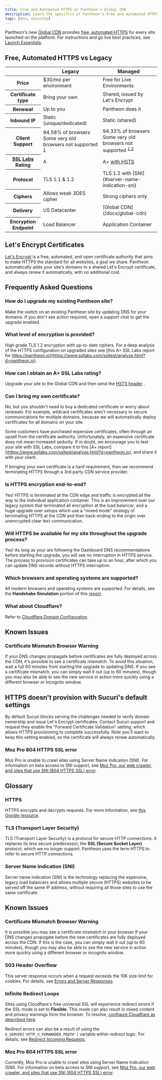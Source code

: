 ```yaml
---
title: Free and Automated HTTPS on Pantheon's Global CDN
description: Learn the specifics of Pantheon's Free and Automated HTTPS, powered by Let's Encrypt
tags: [dns, security]
---
```

Pantheon's new [Global CDN](/docs/global-cdn) provides [free, automated HTTPS](https://pantheon.io/features/managed-https) for every site launched on the platform. For instructions and go live best practices, see [Launch Essentials](/docs/guides/launch/).

## Free, Automated HTTPS vs Legacy
<table class="table  table-bordered table-responsive">
  <thead>
    <tr>
      <th></th>
      <th>Legacy</th>
      <th>Managed</th>
    </tr>
  </thead>
  <tbody>
    <tr>
      <th>Price</th>
      <td>$30/mo per environment</td>
      <td>Free for Live Environments</td>
    </tr>
    <tr>
      <th>Certificate type</th>
      <td>Bring your own</td>
      <td>Shared, issued by Let's Encrypt</td>
    </tr>
    <tr>
      <th>Renewal</th>
      <td>Up to you</td>
      <td>Pantheon does it</td>
    </tr>
    <tr>
      <th>Inbound IP</th>
      <td>Static (unique/dedicated)</td>
      <td>Static (shared)</td>
    </tr>
    <tr>
      <th>Client Support</th>
      <td>94.58% of browsers<br />Some very old browsers not supported
      <sup><a href="https://caniuse.com/#search=TLS%201.1">1</a></sup></td>
      <td>94.33% of browsers<br />Some very old browsers not supported
      <sup><a href="https://caniuse.com/#search=TLS%201.2">1 <a href="https://caniuse.com/#search=SNI">2</a></sup></td>
    </tr>
    <tr>
      <th><a href="https://www.ssllabs.com/ssltest/">SSL Labs</a> Rating</th>
      <td>A</td>
      <td>A+ <a href="/docs/hsts/">with HSTS</a></td>
    </tr>
    <tr>
      <th>Protocol</th>
      <td>TLS 1.1 & 1.2</td>
      <td>TLS 1.2 with [SNI](#server-name-indication-sni)</td>
    </tr>
    <tr>
      <th>Ciphers</th>
      <td>Allows weak 3DES cipher</td>
      <td>Strong ciphers only</td>
    </tr>
    <tr>
      <th>Delivery</th>
      <td>US Datacenter</td>
      <td markdown="1">[Global CDN](/docs/global-cdn)</td>
    </tr>
    <tr>
      <th>Encryption Endpoint</th>
      <td>Load Balancer</td>
      <td>Application Container</td>
    </tr>
  </tbody>
</table>

## Let's Encrypt Certificates
[Let's Encrypt](https://letsencrypt.org) is a free, automated, and open certificate authority that aims to make HTTPS the standard for all websites, a goal we share. Pantheon automatically adds your site's domains to a shared Let's Encrypt certificate, and always renew it automatically, with no additional cost.

## Frequently Asked Questions
### How do I upgrade my existing Pantheon site?
Make the switch on an existing Pantheon site by updating DNS for your domains. If you don't see action required, open a support chat to get the upgrade enabled.

### What level of encryption is provided?
High grade TLS 1.2 encryption with up-to-date ciphers. For a deep analysis of the HTTPS configuration on upgraded sites see [this A+ SSL Labs report for https://pantheon.io](https://www.ssllabs.com/ssltest/analyze.html?d=pantheon.io).

### How can I obtain an A+ SSL Labs rating?
Upgrade your site to the Global CDN and then send the [HSTS header](/docs/hsts/) .

### Can I bring my own certificate?
No, but you shouldn't need to buy a dedicated certificate or worry about renewals. For example, wildcard certificates aren't necessary to secure communications for multiple domains, because we will automatically deploy certificates for all domains on your site.

Some customers have purchased expensive certificates, often through an upsell from the certificate authority. Unfortunately, an expensive certificate does not mean increased sedurity. If in doubt, we encourage you to test your site with SSL Labs, compare it to this [A+ report]((https://www.ssllabs.com/ssltest/analyze.html?d=pantheon.io), and share it with your client.

If bringing your own certificate is a hard requirement, then we recommend terminating HTTPS through a 3rd-party CDN service provider.

### Is HTTPS encryption end-to-end?
Yes! HTTPS is terminated at the CDN edge and traffic is encrypted all the way to the individual application container. This is an improvement over our legacy system that terminated all encryption at the load balancer, and a huge upgrade over setups which use a "mixed mode" strategy of terminating HTTPS at the CDN and then back-ending to the origin over unencrypted clear text communication.

### Will HTTPS be available for my site throughout the upgrade process?
Yes! As long as your are following the Dashboard DNS recommendations before starting the upgrade, you will see no interruption in HTTPS service. The process to provision certificates can take up to an hour, after which you can update DNS records without HTTPS interruption.

### Which browsers and operating systems are supported?
All modern browsers and operating systems are supported. For details, see the **Handshake Simulation** portion of this [report](https://www.ssllabs.com/ssltest/analyze.html?d=pantheon.io).

### What about Cloudflare?
Refer to [Cloudflare Domain Configuration](/docs/cloudflare/).


## Known Issues

### Certificate Mismatch Browser Warning
If your DNS changes propagate before certificates are fully deployed across the CDN, it's possible to see a certificate mismatch. To avoid this situation, wait a full 60 minutes from starting the upgrade to updating DNS. If you see a certificate mismatch, you can simply wait it out (up to 60 minutes), though you may also be able to see the new service in action more quickly using a different browser or incognito window.

## HTTPS doesn't provision with Sucuri's default settings

By default Sucuri blocks serving the challenges needed to verify domain ownership and issue Let's Encrypt certificates. Contact Sucuri support and request they enable the "Forward Certificate Validation" setting, which allows HTTPS provisioning to complete successfully. Note you'll want to keep this setting enabled, so the certificate will always renew automatically.

### Moz Pro 804 HTTPS SSL error
Moz Pro is unable to crawl sites using Server Name Indication (SNI). For information on beta access to SNI support, see [Moz Pro, our web crawler, and sites that use SNI (804 HTTPS SSL) error](https://moz.com/community/q/moz-pro-our-web-crawler-and-sites-that-use-sni).

## Glossary
### HTTPS
HTTPS encrypts and decrypts requests. For more information, see [this Google resource](https://support.google.com/webmasters/answer/6073543?hl=en).

### TLS (Transport Layer Security)
TLS (Transport Layer Security) is a protocol for secure HTTP connections. It replaces its less secure predecessor, the **SSL (Secure Socket Layer)** protocol, which we no longer support. Pantheon uses the term HTTPS to refer to secure HTTP connections.

### Server Name Indication (SNI)
Server name indication (SNI) is the technology replacing the expensive, legacy load balancers and allows multiple secure (HTTPS) websites to be served off the same IP address, without requiring all those sites to use the same certificate.

## Known Issues

### Certificate Mismatch Browser Warning
It is possible you may see a certificate mismatch in your browser if your DNS changes propogate before the new certificates are fully deployed across the CDN. If this is the case, you can simply wait it out (up to 60 minutes), though you may also be able to see the new service in action more quickly using a different browser or incognito window.

### 503 Header Overflow
This server response occurs when a request exceeds the 10K size limit for cookies. For details, see [Errors and Server Responses](/docs/errors-and-server-responses#503-header-overflow).

### Infinite Redirect Loops
Sites using Cloudflare's free universal SSL will experience redirect errors if the SSL mode is set to **Flexible**. This mode can also result in mixed content and privacy warnings from the browser. To resolve, <a href="/docs/cloudflare/#stack-cloudflares-cdn-with-pantheon-and-configure-dns" data-proofer-ignore>configure Cloudflare as described here</a>.

Redirect errors can also be a result of using the ` $_SERVER['HTTP_X_FORWARDED_PROTO']` variable within redirect logic. For details, see [Redirect Incoming Requests](/docs/redirects/#troubleshooting).

### Moz Pro 804 HTTPS SSL error
Currently, Moz Pro is unable to crawl sites using Server Name Indication (SNI). For information on beta access to SNI support, see [Moz Pro, our web crawler, and sites that use SNI (804 HTTPS SSL) error](https://moz.com/community/q/moz-pro-our-web-crawler-and-sites-that-use-sni).
